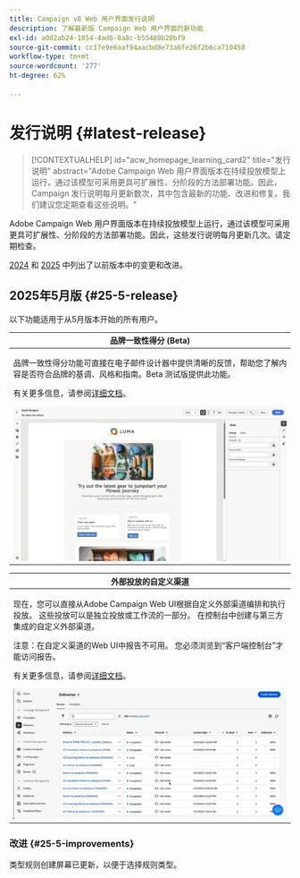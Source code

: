 ```yaml
---
title: Campaign v8 Web 用户界面发行说明
description: 了解最新版 Campaign Web 用户界面的新功能
exl-id: a0d2ab24-1854-4ad6-8a8c-b55488b20bf9
source-git-commit: cc17e9e6aaf94aacbd8e73a6fe26f2b6ca710458
workflow-type: tm+mt
source-wordcount: '277'
ht-degree: 62%

---
```


# 发行说明 {#latest-release}

>[!CONTEXTUALHELP]
>id="acw_homepage_learning_card2"
>title="发行说明"
>abstract="Adobe Campaign Web 用户界面版本在持续投放模型上运行，通过该模型可采用更具可扩展性、分阶段的方法部署功能。因此，Campaign 发行说明每月更新数次，其中包含最新的功能、改进和修复。我们建议您定期查看这些说明。"

Adobe Campaign Web 用户界面版本在持续投放模型上运行，通过该模型可采用更具可扩展性、分阶段的方法部署功能。因此，这些发行说明每月更新几次。请定期检查。

[2024](release-notes-24.md) 和 [2025](release-notes-25.md) 中列出了以前版本中的变更和改进。

## 2025年5月版 {#25-5-release}

以下功能适用于从5月版本开始的所有用户。

<table>
<thead>
<tr>
<th><strong>品牌一致性得分 (Beta)</strong><br/></th>
</tr>
</thead>
<tbody>
<tr>
<td>
<p>品牌一致性得分功能可直接在电子邮件设计器中提供清晰的反馈，帮助您了解内容是否符合品牌的基调、风格和指南。Beta 测试版提供此功能。</p>
<p>有关更多信息，请参阅<a href="../content/brands-score.md">详细文档</a>。</p>
<img src="assets/do-not-localize/brand-score.gif">
</td>
</tr>
</tbody>
</table>

<table>
<thead>
<tr>
<th><strong>外部投放的自定义渠道</strong><br/></th>
</tr>
</thead>
<tbody>
<tr>
<td>
<p>现在，您可以直接从Adobe Campaign Web UI根据自定义外部渠道编排和执行投放。 这些投放可以是独立投放或工作流的一部分。 在控制台中创建与第三方集成的自定义外部渠道。</p>
<p>注意：在自定义渠道的Web UI中报告不可用。 您必须浏览到“客户端控制台”才能访问报告。</p>
<p>有关更多信息，请参阅<a href="../call-center/gs-custom-channel.md">详细文档</a>。</p>
<img src="assets/do-not-localize/custom-channel.gif">
</td>
</tr>
</tbody>
</table>

### 改进 {#25-5-improvements}

类型规则创建屏幕已更新，以便于选择规则类型。
